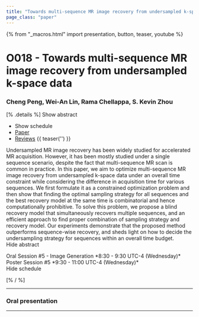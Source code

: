 ```yaml
---
title: "Towards multi-sequence MR image recovery from undersampled k-space data"
page_class: "paper"
---
```


{% from "_macros.html" import presentation, button, teaser, youtube %}

# O018 - Towards multi-sequence MR image recovery from undersampled k-space data

### Cheng Peng, Wei-An Lin, Rama Chellappa, S. Kevin Zhou

[% .details %]
<a class="toggle_visibility" data-selector=".abstract" data-level="3">Show abstract</a>
- <a class="toggle_visibility" data-selector=".schedule" data-level="3">Show schedule</a>
- <a href="https://openreview.net/pdf?id=Pk7In-gVEd">Paper</a>
- <a href="https://openreview.net/forum?id=Pk7In-gVEd">Reviews</a>
{{ teaser('') }}

<p>
    <span class="abstract">
        Undersampled MR image recovery has been widely studied for accelerated MR acquisition. However, it has been mostly studied under a single sequence scenario, despite the fact that multi-sequence MR scan is common in practice. In this paper, we aim to optimize multi-sequence MR image recovery from undersampled k-space data under an overall time constraint while considering the difference in acquisition time for various sequences. We first formulate it as a constrained optimization problem and then show that finding the optimal sampling strategy for all sequences and the best recovery model at the same time is combinatorial and hence computationally prohibitive. To solve this problem, we propose a blind recovery model that simultaneously recovers multiple sequences, and an efficient approach to find proper combination of sampling strategy and recovery model. Our experiments demonstrate that the proposed method outperforms sequence-wise recovery, and sheds light on how to decide the undersampling strategy for sequences within an overall time budget.
        <br>
        <span class="actions"><a class="toggle_visibility" data-level="2">Hide abstract</a></span>
    </span>
</p>

<p>
    <span class="schedule">
        Oral Session #5 - Image Generation *8:30 - 9:30 UTC-4 (Wednesday)*<br>Poster Session #5 *9:30 - 11:00 UTC-4 (Wednesday)*
        <br>
        <span class="actions"><a class="toggle_visibility" data-level="2">Hide schedule</a></span>
    </span>
</p>

<!-- {{ button("Access paper channel", "https://chat.midl.io/channel/o018") }} -->
[% / %]

---

### Oral presentation

---

